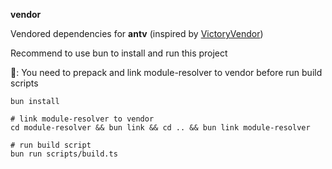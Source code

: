 **vendor**

Vendored dependencies for **antv** (inspired by [VictoryVendor](https://github.com/FormidableLabs/victory/tree/main/packages/victory-vendor))

Recommend to use bun to install and run this project

📢: You need to prepack and link module-resolver to vendor before run build scripts

```shell
bun install

# link module-resolver to vendor
cd module-resolver && bun link && cd .. && bun link module-resolver

# run build script
bun run scripts/build.ts
```
